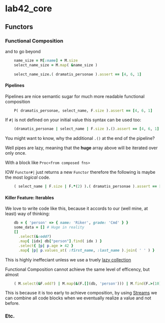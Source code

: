 # lab42\_core

## Functors

### Functional Composition

and to go beyond

```ruby
    name_size = M[:name] + M.size
    select_name_size = M.map( &name_size )
  
    select_name_size.( dramatis_personae ).assert == [4, 6, 1]
```

#### Pipelines

Pipelines are nice semantic sugar for much more readable functional composition

```ruby
    P( dramatis_personae, select_name, F.size ).assert == [4, 6, 1]
```

If `#|` is not defined on your initial value this syntax can be used too:


```ruby
    (dramatis_personae | select_name | F.size ).().assert == [4, 6, 1]
```

You might want to know, why the additional `.()` at the end of the pipeline?

Well pipes are lazy, meaning that the **huge** array above will be iterated over only once.

With a block like `Proc<from composed fns>`

IOW `Functor#|` just returns a new `Functor` therefore the following is maybe the most 
_logical_ code.

```ruby
    ( select_name | F.size | F.*(2) ).( dramatis_personae ).assert == [8, 12, 2] 
```


#### Killer Feature: Iterables

We love to write code like this, because it accords to our (well mine, at least) way of thinking:

```ruby
    db = { 'person' => { name: 'Riker', grade: 'Cmd' } }
    some_data = [] # Huge in reality
    []
      .select(&:odd?)
      .map{ |idx| db["person"].find( idx ) }
      .select{ |p| p.age > 42 }
      .map{ |p| p.values_at( :first_name, :last_name ).join( ' ' ) }
```

This is highly ineffeciant unless we use a truely [lazy collection](https://github.com/RobertDober/lab42_streams) 

Functional Composition cannot achieve the same level of efficency, but almost

```ruby
    ( M.select(&F.odd?) | M.map(&(F.[](db, 'person'))) | M.find(F.>(10)) ).( [] ) 
```

This is because it is too early to achieve composition, by using [Streams](https://github.com/RobertDober/lab42_streams) we
can combine all code blocks when we eventually realize a value and not before.


### Etc.

